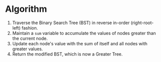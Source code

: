 
# Algorithm
1. Traverse the Binary Search Tree (BST) in reverse in-order (right-root-left) fashion.
2. Maintain a `sum` variable to accumulate the values of nodes greater than the current node.
3. Update each node's value with the sum of itself and all nodes with greater values.
4. Return the modified BST, which is now a Greater Tree.